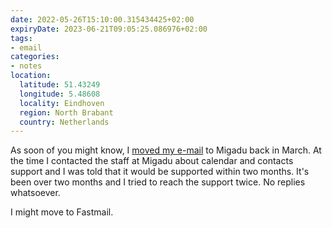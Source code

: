 ```yaml
---
date: 2022-05-26T15:10:00.315434425+02:00
expiryDate: 2023-06-21T09:05:25.086976+02:00
tags:
- email
categories:
- notes
location:
  latitude: 51.43249
  longitude: 5.48608
  locality: Eindhoven
  region: North Brabant
  country: Netherlands
---
```


As soon of you might know, I [moved my e-mail](/2022/03/14/fvdhcnnbur) to Migadu back in March. At the time I contacted the staff at Migadu about calendar and contacts support and I was told that it would be supported within two months. It's been over two months and I tried to reach the support twice. No replies whatsoever.

I might move to Fastmail.
